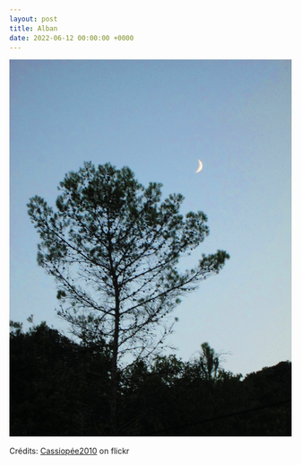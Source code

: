 ```yaml
---
layout: post
title: Alban
date: 2022-06-12 00:00:00 +0000
---
```


![Alban](/images/2022-06-12.jpg)

Crédits: [Cassiopée2010](https://www.flickr.com/people/cmoi30/) on flickr
